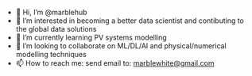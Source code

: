 - 👋 Hi, I’m @marblehub
- 👀 I’m interested in becoming a better data scientist and contibuting to the global data solutions
- 🌱 I’m currently learning PV systems modelling
- 💞️ I’m looking to collaborate on ML/DL/AI and physical/numerical modelling techniques
- 📫 How to reach me: send email to: marblewhite@gmail.com

<!---
marblehub/marblehub is a ✨ special ✨ repository because its `README.md` (this file) appears on your GitHub profile.
You can click the Preview link to take a look at your changes.
--->
